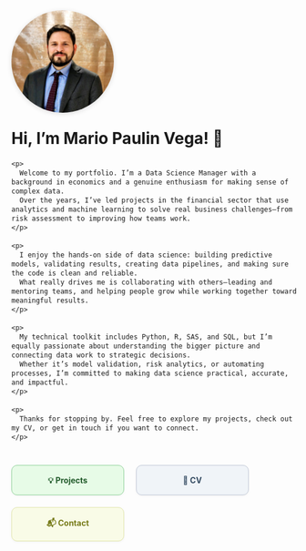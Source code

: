 <div style="display: flex; align-items: flex-start; gap: 2em; flex-wrap: wrap; margin-bottom: 2em;">

  <img src="/assets/images/profile.jpg" alt="Mario Paulin Vega" style="max-width: 180px; border-radius: 50%; box-shadow: 0 2px 8px rgba(0,0,0,0.12); flex-shrink: 0;">

  <div>
    <h1 style="margin-top: 0;">Hi, I’m Mario Paulin Vega! 👋</h1>

    <p>
      Welcome to my portfolio. I’m a Data Science Manager with a background in economics and a genuine enthusiasm for making sense of complex data.
      Over the years, I’ve led projects in the financial sector that use analytics and machine learning to solve real business challenges—from risk assessment to improving how teams work.
    </p>

    <p>
      I enjoy the hands-on side of data science: building predictive models, validating results, creating data pipelines, and making sure the code is clean and reliable.
      What really drives me is collaborating with others—leading and mentoring teams, and helping people grow while working together toward meaningful results.
    </p>

    <p>
      My technical toolkit includes Python, R, SAS, and SQL, but I’m equally passionate about understanding the bigger picture and connecting data work to strategic decisions.
      Whether it’s model validation, risk analytics, or automating processes, I’m committed to making data science practical, accurate, and impactful.
    </p>

    <p>
      Thanks for stopping by. Feel free to explore my projects, check out my CV, or get in touch if you want to connect.
    </p>
  </div>
</div>

<div style="display: flex; gap: 1.5em; flex-wrap: wrap; justify-content: flex-start; margin-bottom: 2em;">
  <a href="/projects/" style="display: inline-block; background: #e7fbe7; border-radius: 10px; padding: 1.2em 2em; text-decoration: none; color: #235c2c; font-weight: bold; box-shadow: 0 1px 4px rgba(0,0,0,0.05); min-width: 140px; text-align: center; border: 1px solid #90d29a;">
    💡 Projects
  </a>
  <a href="/cv/" style="display: inline-block; background: #f0f4f8; border-radius: 10px; padding: 1.2em 2em; text-decoration: none; color: #324960; font-weight: bold; box-shadow: 0 1px 4px rgba(0,0,0,0.05); min-width: 140px; text-align: center; border: 1px solid #c1c8d6;">
    📄 CV
  </a>
  <a href="mailto:your@email.com" style="display: inline-block; background: #f9fbe7; border-radius: 10px; padding: 1.2em 2em; text-decoration: none; color: #777b19; font-weight: bold; box-shadow: 0 1px 4px rgba(0,0,0,0.05); min-width: 140px; text-align: center; border: 1px solid #e2e6ac;">
    📬 Contact
  </a>
</div>
